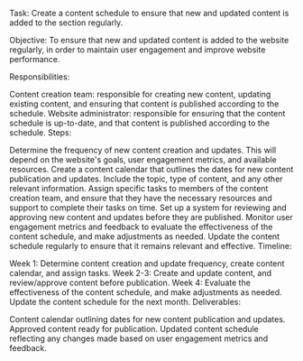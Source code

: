 Task: Create a content schedule to ensure that new and updated content is added to the section regularly.

Objective: To ensure that new and updated content is added to the website regularly, in order to maintain user engagement and improve website performance.

Responsibilities:

Content creation team: responsible for creating new content, updating existing content, and ensuring that content is published according to the schedule.
Website administrator: responsible for ensuring that the content schedule is up-to-date, and that content is published according to the schedule.
Steps:

Determine the frequency of new content creation and updates. This will depend on the website's goals, user engagement metrics, and available resources.
Create a content calendar that outlines the dates for new content publication and updates. Include the topic, type of content, and any other relevant information.
Assign specific tasks to members of the content creation team, and ensure that they have the necessary resources and support to complete their tasks on time.
Set up a system for reviewing and approving new content and updates before they are published.
Monitor user engagement metrics and feedback to evaluate the effectiveness of the content schedule, and make adjustments as needed.
Update the content schedule regularly to ensure that it remains relevant and effective.
Timeline:

Week 1: Determine content creation and update frequency, create content calendar, and assign tasks.
Week 2-3: Create and update content, and review/approve content before publication.
Week 4: Evaluate the effectiveness of the content schedule, and make adjustments as needed. Update the content schedule for the next month.
Deliverables:

Content calendar outlining dates for new content publication and updates.
Approved content ready for publication.
Updated content schedule reflecting any changes made based on user engagement metrics and feedback.